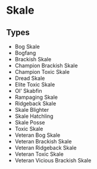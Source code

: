 # Skale
## Types
* Bog Skale
* Bogfang
* Brackish Skale
* Champion Brackish Skale
* Champion Toxic Skale
* Dread Skale
* Elite Toxic Skale
* Ol' Skabfin
* Rampaging Skale
* Ridgeback Skale
* Skale Blighter
* Skale Hatchling
* Skale Posse
* Toxic Skale
* Veteran Bog Skale
* Veteran Brackish Skale
* Veteran Ridgeback Skale
* Veteran Toxic Skale
* Veteran Vicious Brackish Skale
